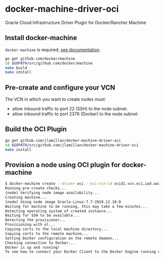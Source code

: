 # docker-machine-driver-oci
Oracle Cloud Infrastructure Driver Plugin for Docker/Rancher Machine

## Install docker-machine

`docker-machine` is required, [see documentation](https://docs.docker.com/machine/install-machine/).

```bash
go get github.com/docker/machine
cd $GOPATH/src/github.com/docker/machine
make build
make install
```

## Pre-create and configure your VCN

The VCN in which you want to create nodes must:

- allow inbound traffic to port 22 (SSH) to the node subnet.
- allow inbound traffic to port 2376 (Docker) to the node subnet.

## Build the OCI Plugin

```bash
go get github.com/jlamillan/docker-machine-driver-oci
cd $GOPATH/src/github.com/jlamillan/docker-machine-driver-oci
make install
```

## Provision a node using OCI plugin for docker-machine

```bash
$ docker-machine create --driver oci --oci-vcn-id ocid1.vcn.oc1.iad.aaaaaaaaaaaaaaaaaaaaaaaa  --oci-tenancy-id ocid1.tenancy.oc1..aaaaaaaaaaaaaaaaaaaaaaaa --oci-user-id ocid1.user.oc1..aaaaaaaaaaaaaaaaaaaaaaaa --oci-region us-ashburn-1 --oci-private-key-path /Users/jemillan/.oci/api.key.priv.pem --oci-fingerprint xx:xx:xx:xx:xx:xx:xx:xx:xx:xx:xx:xx:xx:xx:xx:xx --oci-node-public-key-path /Users/jemillan/.ssh/id_rsa.pub --oci-compartment-id ocid1.compartment.oc1..aaaaaaaaaaaaaaaaaaaaaaaa  --oci-subnet-id ocid1.subnet.oc1.iad.aaaaaaaaaaaaaaaaaaaaaaaa --oci-node-availability-domain jGnV:US-ASHBURN-AD-2 --oci-node-shape VM.Standard2.4 node
Running pre-create checks...
(node) Verifying node image availability... 
Creating machine...
(node) Using node image Oracle-Linux-7.7-2019.12.18-0
Waiting for machine to be running, this may take a few minutes...
Detecting operating system of created instance...
Waiting for SSH to be available...
Detecting the provisioner...
Provisioning with ol...
Copying certs to the local machine directory...
Copying certs to the remote machine...
Setting Docker configuration on the remote daemon...
Checking connection to Docker...
Docker is up and running!
To see how to connect your Docker Client to the Docker Engine running on this virtual machine, run: docker-machine env node
```